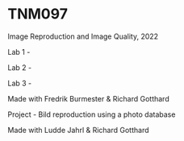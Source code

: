 # TNM097
Image Reproduction and Image Quality, 2022

Lab 1 - 

Lab 2 - 

Lab 3 -

Made with Fredrik Burmester & Richard Gotthard

Project - Bild reproduction using a photo database

Made with Ludde Jahrl & Richard Gotthard

